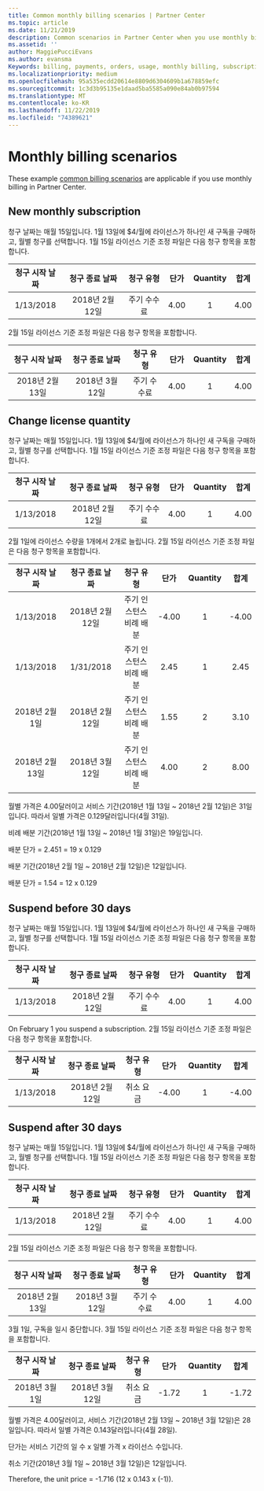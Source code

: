 ```yaml
---
title: Common monthly billing scenarios | Partner Center
ms.topic: article
ms.date: 11/21/2019
description: Common scenarios in Partner Center when you use monthly billing (such as adding new subscriptions, changing license quantity, and suspending subscriptions.)
ms.assetid: ''
author: MaggiePucciEvans
ms.author: evansma
Keywords: billing, payments, orders, usage, monthly billing, subscriptions, reconciliation file
ms.localizationpriority: medium
ms.openlocfilehash: 95a535ecdd20614e8809d6304609b1a678859efc
ms.sourcegitcommit: 1c3d3b95135e1daad5ba5585a090e84ab0b97594
ms.translationtype: MT
ms.contentlocale: ko-KR
ms.lasthandoff: 11/22/2019
ms.locfileid: "74389621"
---
```

# <a name="monthly-billing-scenarios"></a>Monthly billing scenarios

These example [common billing scenarios](common-billing-scenarios.md) are applicable if you use monthly billing in Partner Center.

## <a name="new-monthly-subscription"></a>New monthly subscription

청구 날짜는 매월 15일입니다. 1월 13일에 $4/월에 라이선스가 하나인 새 구독을 구매하고, 월별 청구를 선택합니다. 1월 15일 라이선스 기준 조정 파일은 다음 청구 항목을 포함합니다.

|청구 시작 날짜 |청구 종료 날짜 |청구 유형 |단가 |Quantity |합계 |
|       :---:      |    :---:       | :---:      |:---:      |:---:    |:---:  |
|1/13/2018         |2018년 2월 12일    |주기 수수료   |4.00       |1        |4.00 |

2월 15일 라이선스 기준 조정 파일은 다음 청구 항목을 포함합니다.

|청구 시작 날짜 |청구 종료 날짜 |청구 유형 |단가 |Quantity |합계 |
|       :---:      |    :---:       | :---:      |:---:      |:---:    |:---:  |
|2018년 2월 13일         |2018년 3월 12일    |주기 수수료   |4.00       |1        |4.00 |

## <a name="change-license-quantity"></a>Change license quantity

청구 날짜는 매월 15일입니다. 1월 13일에 $4/월에 라이선스가 하나인 새 구독을 구매하고, 월별 청구를 선택합니다. 1월 15일 라이선스 기준 조정 파일은 다음 청구 항목을 포함합니다.

|청구 시작 날짜 |청구 종료 날짜 |청구 유형 |단가 |Quantity |합계 |
|       :---:      |    :---:       | :---:      |:---:      |:---:    |:---:  |
|1/13/2018         |2018년 2월 12일    |주기 수수료   |4.00       |1        |4.00    |

2월 1일에 라이선스 수량을 1개에서 2개로 늘립니다. 2월 15일 라이선스 기준 조정 파일은 다음 청구 항목을 포함합니다.

|청구 시작 날짜 |청구 종료 날짜 |청구 유형 |단가 |Quantity |합계 |
|       :---:      |    :---:       | :---:      |:---:      |:---:    |:---:  |
| 1/13/2018        |2018년 2월 12일    |주기 인스턴스 비례 배분   |-4.00       |1        |-4.00   |
|1/13/2018         |1/31/2018    | 주기 인스턴스 비례 배분   |2.45       |1        |2.45    |
|2018년 2월 1일         |2018년 2월 12일    | 주기 인스턴스 비례 배분   |1.55       |2        |3.10    |
|2018년 2월 13일         |2018년 3월 12일    | 주기 인스턴스 비례 배분   |4.00       |2        |8.00    |

월별 가격은 4.00달러이고 서비스 기간(2018년 1월 13일 ~ 2018년 2월 12일)은 31일입니다. 따라서 일별 가격은 0.129달러입니다(4월 31일).

비례 배분 기간(2018년 1월 13일 ~ 2018년 1월 31일)은 19일입니다.

배분 단가 = 2.451 = 19 x 0.129

배분 기간(2018년 2월 1일 ~ 2018년 2월 12일)은 12일입니다.

배분 단가 = 1.54 = 12 x 0.129

## <a name="suspend-before-30-days"></a>Suspend before 30 days

청구 날짜는 매월 15일입니다. 1월 13일에 $4/월에 라이선스가 하나인 새 구독을 구매하고, 월별 청구를 선택합니다. 1월 15일 라이선스 기준 조정 파일은 다음 청구 항목을 포함합니다.

|청구 시작 날짜 |청구 종료 날짜 |청구 유형 |단가 |Quantity |합계 |
|       :---:      |    :---:       | :---:      |:---:      |:---:    |:---:  |
|1/13/2018         |2018년 2월 12일    |주기 수수료   |4.00       |1        |4.00    |

On February 1 you suspend a subscription. 2월 15일 라이선스 기준 조정 파일은 다음 청구 항목을 포함합니다.

|청구 시작 날짜 |청구 종료 날짜 |청구 유형 |단가 |Quantity |합계 |
|       :---:      |    :---:       | :---:      |:---:      |:---:    |:---:  |
1/13/2018|2018년 2월 12일|취소 요금|-4.00|1|-4.00

## <a name="suspend-after-30-days"></a>Suspend after 30 days

청구 날짜는 매월 15일입니다. 1월 13일에 $4/월에 라이선스가 하나인 새 구독을 구매하고, 월별 청구를 선택합니다. 1월 15일 라이선스 기준 조정 파일은 다음 청구 항목을 포함합니다.

|청구 시작 날짜 |청구 종료 날짜 |청구 유형 |단가 |Quantity |합계 |
|       :---:      |    :---:       | :---:      |:---:      |:---:    |:---:  |
1/13/2018|2018년 2월 12일|주기 수수료|4.00|1|4.00

2월 15일 라이선스 기준 조정 파일은 다음 청구 항목을 포함합니다.

|청구 시작 날짜 |청구 종료 날짜 |청구 유형 |단가 |Quantity |합계 |
|       :---:      |    :---:       | :---:      |:---:      |:---:    |:---:  |
2018년 2월 13일|2018년 3월 12일|주기 수수료|4.00|1|4.00

3월 1일, 구독을 일시 중단합니다. 3월 15일 라이선스 기준 조정 파일은 다음 청구 항목을 포함합니다.

|청구 시작 날짜 |청구 종료 날짜 |청구 유형 |단가 |Quantity |합계 |
|       :---:      |    :---:       | :---:      |:---:      |:---:    |:---:  |
2018년 3월 1일|2018년 3월 12일|취소 요금|-1.72|1|-1.72

월별 가격은 4.00달러이고, 서비스 기간(2018년 2월 13일 ~ 2018년 3월 12일)은 28일입니다. 따라서 일별 가격은 0.143달러입니다(4월 28일).

단가는 서비스 기간의 일 수 x 일별 가격 x 라이선스 수입니다.

취소 기간(2018년 3월 1일 ~ 2018년 3월 12일)은 12일입니다.

Therefore, the unit price = -1.716 (12 x 0.143 x (-1)).
